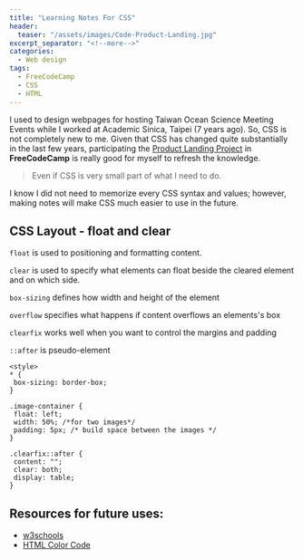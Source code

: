 ```yaml
---
title: "Learning Notes For CSS"
header:
  teaser: "/assets/images/Code-Product-Landing.jpg"
excerpt_separator: "<!--more-->"
categories:
  - Web design
tags:
  - FreeCodeCamp
  - CSS
  - HTML
---
```


I used to design webpages for hosting Taiwan Ocean Science Meeting Events while I worked at Academic Sinica, Taipei (7 years ago). So, CSS is not completely new to me. Given that CSS has changed quite substantially in the last few years, participating the [Product Landing Project](https://codepen.io/michellechlin/full/mdJEVOv) in **FreeCodeCamp** is really good for myself to refresh the knowledge.
> Even if CSS is very small part of what I need to do.

I know I did not need to memorize every CSS syntax and values; however, making notes will make CSS much easier to use in the future.

## CSS Layout - float and clear  

`float` is used to positioning and formatting content.

`clear` is used to specify what elements can float beside the cleared element and on which side.

`box-sizing` defines how width and height of the element

`overflow` specifies what happens if content overflows an elements's box

`clearfix` works well when you want to control the margins and padding

`::after` is pseudo-element


 ```
 <style>
* {  
  box-sizing: border-box;
}

.image-container {
  float: left;
  width: 50%; /*for two images*/
  padding: 5px; /* build space between the images */
}

.clearfix::after {
  content: "";
  clear: both;
  display: table;
}
```
##

## Resources for future uses:
- [w3schools](https://www.w3schools.com/default.asp)
- [HTML Color Code](https://htmlcolorcodes.com/color-chart/)
